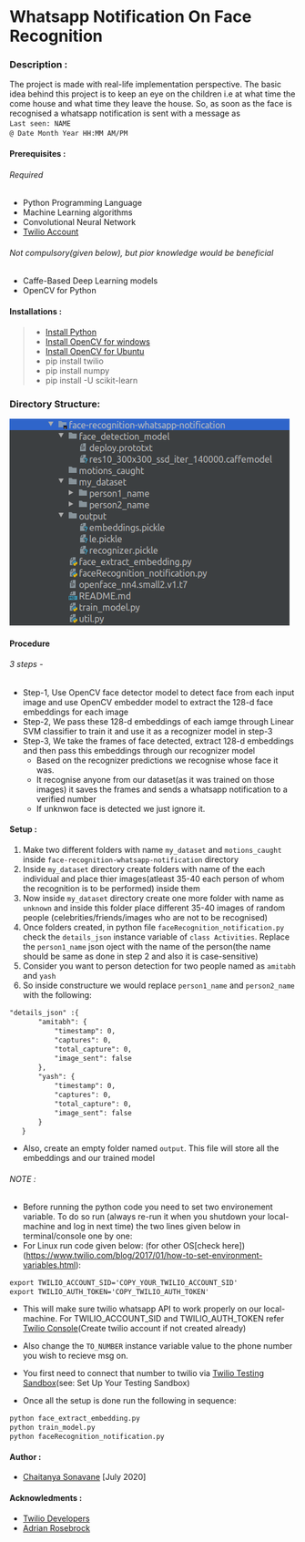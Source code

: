 # Whatsapp Notification On Face Recognition
### Description :
The project is made with real-life implementation perspective. The basic idea behind this project is to keep an eye on the children i.e at what time the come house and what time they leave the house. So, as soon as the face is recognised a whatsapp notification is sent with a message as <br/>
`Last seen: NAME` <br/>
`@ Date Month Year HH:MM AM/PM` <br/>

#### Prerequisites :
  ###### Required 
  - Python Programming Language 
  - Machine Learning algorithms
  - Convolutional Neural Network 
  - [Twilio Account](https://www.twilio.com/)

  ###### Not compulsory(given below), but pior knowledge would be beneficial 
  - Caffe-Based Deep Learning models 
  - OpenCV for Python

#### Installations :
> - [Install Python](https://www.python.org/downloads/)<br/>
> - [Install OpenCV for windows](https://docs.opencv.org/master/d5/de5/tutorial_py_setup_in_windows.html) <br/>
> - [Install OpenCV for Ubuntu](https://docs.opencv.org/master/d2/de6/tutorial_py_setup_in_ubuntu.html) <br/>
> - pip install twilio <br/>
> - pip install numpy <br/>
> - pip install -U scikit-learn <br/>

### Directory Structure:
![-](https://github.com/techycs18/face-recognition-whatsapp-notification/blob/master/Directory_Structure.png)

#### Procedure
###### 3 steps -
- Step-1, Use OpenCV face detector model to detect face from each input image and use OpenCV embedder model to extract the 128-d face embeddings for each image
- Step-2, We pass these 128-d embeddings of each iamge through Linear SVM classifier to train it and use it as a recognizer model in step-3
- Step-3, We take the frames of face detected, extract 128-d embeddings and then pass this embeddings through our recognizer model
	- Based on the recognizer predictions we recognise whose face it was.
	- It recognise anyone from our dataset(as it was trained on those images) it saves the frames and sends a whatsapp notification to a verified number
	- If unknwon face is detected we just ignore it.   

#### Setup :
1. Make two different folders with name `my_dataset` and `motions_caught` inside `face-recognition-whatsapp-notification` directory
2. Inside `my_dataset` directory create folders with name of the each individual and place thier images(atleast 35-40 each person of whom the recognition is to be performed) inside them
3. Now inside `my_dataset` directory create one more folder with name as `unknown` and inside this folder place different 35-40 images of random people (celebrities/friends/images who are not to be recognised) 
4. Once folders created, in python file `faceRecognition_notification.py` check the `details_json` instance variable of `class Activities`. Replace the `person1_name` json oject with the name of the person(the name should be same as done in step 2 and also it is case-sensitive)
5. Consider you want to person detection for two people named as `amitabh` and `yash` 
6. So inside constructure we would replace `person1_name` and `person2_name` with the following:
 ```
 "details_json" :{
		"amitabh": {
			"timestamp": 0,
			"captures": 0,
			"total_capture": 0,
			"image_sent": false
		},
		"yash": {
			"timestamp": 0,
			"captures": 0,
			"total_capture": 0,
			"image_sent": false
		}
	}
 
 ```
- Also, create an empty folder named `output`. This file will store all the embeddings and our trained model

###### NOTE :
- Before running the python code you need to set two environement variable. To do so run (always re-run it when you shutdown your local-machine and log in next time) the two lines given below in terminal/console one by one:
- For Linux run code given below: (for other OS[check here])(https://www.twilio.com/blog/2017/01/how-to-set-environment-variables.html):
```
export TWILIO_ACCOUNT_SID='COPY_YOUR_TWILIO_ACCOUNT_SID'
export TWILIO_AUTH_TOKEN='COPY_TWILIO_AUTH_TOKEN'
```


- This will make sure twilio whatsapp API to work properly on our local-machine. For TWILIO_ACCOUNT_SID and TWILIO_AUTH_TOKEN refer [Twilio Console](https://www.twilio.com/console)(Create twilio account if not created already)
- Also change the `TO_NUMBER` instance variable value to the phone number you wish to recieve msg on.
- You first need to connect that number to twilio via [Twilio Testing Sandbox](https://www.twilio.com/console/sms/whatsapp/learn)(see: Set Up Your Testing Sandbox)

- Once all the setup is done run the following in sequence:
```
python face_extract_embedding.py
python train_model.py
python faceRecognition_notification.py
````

#### Author :
- [Chaitanya Sonavane](https://www.linkedin.com/in/chaitanya-sonavane-3766521a0/) [July 2020] 

#### Acknowledments :
- [Twilio Developers](https://www.twilio.com/) 
- [Adrian Rosebrock](https://www.pyimagesearch.com/)
